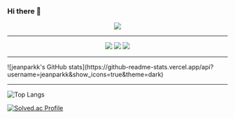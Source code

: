 ### Hi there 👋

<div align="center">
  <img src="https://capsule-render.vercel.app/api?type=cylinder&color=auto&text=Newbie%20Developer&fontAlignY=45&fontSize=40&height=150&animation=blinking&desc=jeanparkk&descAlignY=70">
  </div>
  
<hr>

<div align="center">
  <img src="https://img.shields.io/badge/google%20assistant-4285F4?style=for-the-badge&logo=google%20assistant&logoColor=white"/></a>
  <img src="https://img.shields.io/badge/AWS-%23FF9900.svg?style=for-the-badge&logo=amazon-aws&logoColor=white"/></a>
  <img src="https://img.shields.io/badge/Oracle-F80000?style=for-the-badge&logo=oracle&logoColor=white"/></a>
  </div>

<hr>
![jeanparkk's GitHub stats](https://github-readme-stats.vercel.app/api?username=jeanparkk&show_icons=true&theme=dark)   
<hr>            
<div align="center>
  [Top Langs](https://github-readme-stats.vercel.app/api/top-langs/?username=jeanprakk&layout=compact&theme=tokyonight)
  </div>


![jeanparkk's GitHub stats](https://github-readme-stats.vercel.app/api?username=jeanparkk&show_icons=true&theme=dark)
            
![Top Langs](https://github-readme-stats.vercel.app/api/top-langs/?username=jeanparkk&layout=demo&theme=tokyonight)
            
[![Solved.ac Profile](http://mazassumnida.wtf/api/generate_badge?boj=jeanparkk)](https://solved.ac/jeanparkk)











<!--
**jeanparkk/jeanparkk** is a ✨ _special_ ✨ repository because its `README.md` (this file) appears on your GitHub profile.

Here are some ideas to get you started:


- 🔭 I’m currently working on ...
- 🌱 I’m currently learning ... Using Gitgub
- 👯 I’m looking to collaborate on ...
- 🤔 I’m looking for help with ...
- 💬 Ask me about ...
- 📫 How to reach me: jeanparkmk@gmail.com
- 😄 Pronouns: ...
- ⚡ Fun fact: ... 
-->
